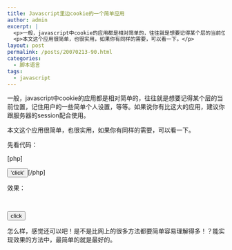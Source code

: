 ```yaml
---
title: Javascript里边cookie的一个简单应用
author: admin
excerpt: |
  <p>一般，javascript中cookie的应用都是相对简单的，往往就是想要记得某个层的当前位置，记住用户的一些简单个人设置，等等。如果说你有比这大的应用，建议你跟服务器的session配合使用。</p>
  <p>本文这个应用很简单，也很实用，如果你有同样的需要，可以看一下。</p>
layout: post
permalink: /posts/20070213-90.html
categories:
  - 脚本语言
tags:
  - javascript
---
```

一般，javascript中cookie的应用都是相对简单的，往往就是想要记得某个层的当前位置，记住用户的一些简单个人设置，等等。如果说你有比这大的应用，建议你跟服务器的session配合使用。

本文这个应用很简单，也很实用，如果你有同样的需要，可以看一下。

先看代码：

[php]<script language="JavaScript">  
<!&#8211;  
i=0;  
function sc(name,value) {  
&nbsp;i++;  
&nbsp;document.cookie = &#8216;js_var=&#8217;+i;  
}  
function gc() {  
&nbsp;document.getElementById(&#8216;v&#8217;).innerHTML=document.cookie;  
}  
//&#8211;>  
</script>  
<div id=&#8217;v&#8217;></div>  
<input type="button" value=&#8217;click&#8217; onclick="sc();gc();">[/php]

效果：

&nbsp;



<div id="v">
</div>

<input onclick="sc();gc();" type="button" value="click" />

怎么样，感觉还可以吧！是不是比网上的很多方法都要简单容易理解得多！？能实现效果的方法中，最简单的就是最好的。